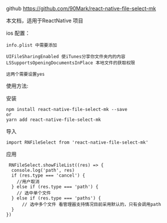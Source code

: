 
github  https://github.com/90Mark/react-native-file-select-mk

本文档，适用于ReactNative 项目

ios 配置：


    info.plist 中需要添加
    
    UIFileSharingEnabled 使iTunes分享你文件夹内的内容
    LSSupportsOpeningDocumentsInPlace 本地文件的获取权限

    这两个需要设置yes



   




使用方法:

安装


    npm install react-native-file-select-mk --save
    or
    yarn add react-native-file-select-mk

导入

    import RNFileSelect from 'react-native-file-select-mk'


 应用

     RNFileSelect.showFileList((res) => {
      console.log('path', res)
      if (res.type === 'cancel') {
        //用户取消
      } else if (res.type === 'path') {
        // 选中单个文件
      } else if (res.type === 'paths') {
          // 选中多个文件 看管理器支持情况目前采用默认的，只有会调用path
      }
    })

  
